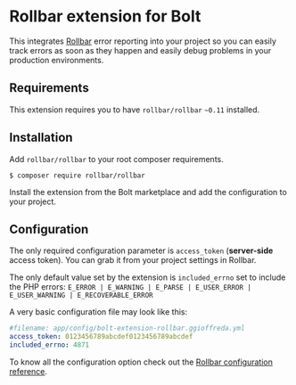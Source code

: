 Rollbar extension for Bolt
==========================

This integrates [Rollbar](https://rollbar.com/) error reporting into your project so you can easily track errors as
soon as they happen and easily debug problems in your production environments.

Requirements
------------

This extension requires you to have `rollbar/rollbar` `~0.11` installed.

Installation
------------

Add `rollbar/rollbar` to your root composer requirements.

    $ composer require rollbar/rollbar

Install the extension from the Bolt marketplace and add the configuration to your project.

Configuration
-------------

The only required configuration parameter is `access_token` (**server-side** access token). You can grab it from your
project settings in Rollbar.

The only default value set by the extension is `included_errno` set to include the PHP errors:
`E_ERROR | E_WARNING | E_PARSE | E_USER_ERROR | E_USER_WARNING | E_RECOVERABLE_ERROR`

A very basic configuration file may look like this:

```yaml
#filename: app/config/bolt-extension-rollbar.ggioffreda.yml
access_token: 0123456789abcdef0123456789abcdef
included_errno: 4871
```
To know all the configuration option check out the
[Rollbar configuration reference](https://github.com/rollbar/rollbar-php#configuration-reference).